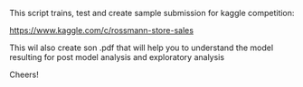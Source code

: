 This script trains, test and create sample submission for kaggle competition:

https://www.kaggle.com/c/rossmann-store-sales


This wil also create son .pdf that will help you to understand the model resulting for 
post model analysis and exploratory analysis 


Cheers!
